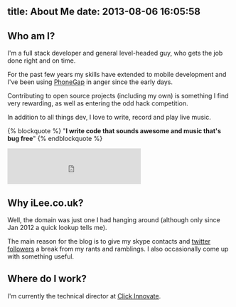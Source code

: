 title: About Me
date: 2013-08-06 16:05:58
---

## Who am I?

I'm a full stack developer and general level-headed guy, who gets the job done right and on time.

For the past few years my skills have extended to mobile development and I've been using [PhoneGap](http://phonegap.com/) in anger since the early days.

Contributing to open source projects (including my own) is something I find very rewarding, as well as entering the odd hack competition.

In addition to all things dev, I love to write, record and play live music.

{% blockquote %}
"**I write code that sounds awesome and music that's bug free**"
{% endblockquote %}

<iframe src="https://embed.spotify.com/?uri=spotify:track:00k6x6Vzj8OaecWMHTi4is" width="300" height="80" frameborder="0" allowtransparency="true"></iframe>

## Why iLee.co.uk?
Well, the domain was just one I had hanging around (although only since Jan 2012 a quick lookup tells me).

The main reason for the blog is to give my skype contacts and [twitter followers](https://twitter.com/lee_crossley) a break from my rants and ramblings. I also occasionally come up with something useful.

## Where do I work?
I'm currently the technical director at [Click Innovate](http://www.clickinnovate.com).